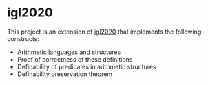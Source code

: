 # igl2020
This project is an extension of [igl2020](https://github.com/vaibhavkarve/igl2020) that implements the following constructs:
- Arithmetic languages and structures
- Proof of correctness of these definitions
- Definability of predicates in arithmetic structures
- Definability preservation theorem

